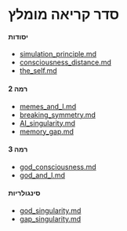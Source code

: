 סדר קריאה מומלץ
=====

#### יסודות

- [simulation_principle.md](simulation_principle.md)
- [consciousness_distance.md](consciousness_distance.md)
- [the_self.md](the_self.md)

#### רמה 2
- [memes_and_I.md](memes_and_I.md)
- [breaking_symmetry.md](breaking_symmetry.md)
- [AI_singularity.md](AI_singularity.md)
- [memory_gap.md](memory_gap.md)

#### רמה 3
- [god_consciousness.md](god_consciousness.md)
- [god_and_I.md](god_and_I.md)

#### סינגולריות
- [god_singularity.md](god_singularity.md)
- [gap_singularity.md](gap_singularity.md)


